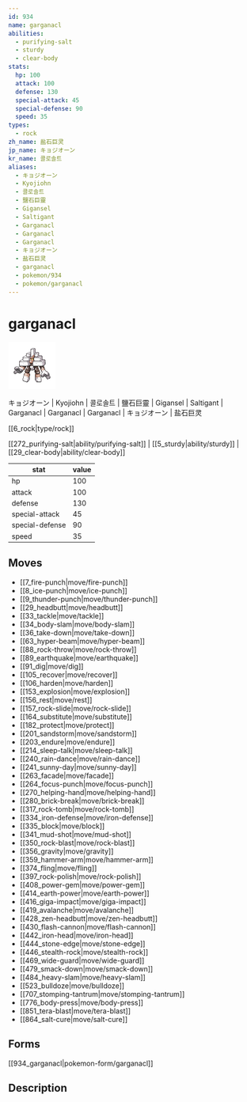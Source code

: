 ```yaml
---
id: 934
name: garganacl
abilities:
  - purifying-salt
  - sturdy
  - clear-body
stats:
  hp: 100
  attack: 100
  defense: 130
  special-attack: 45
  special-defense: 90
  speed: 35
types:
  - rock
zh_name: 盐石巨灵
jp_name: キョジオーン
kr_name: 콜로솔트
aliases:
  - キョジオーン
  - Kyojiohn
  - 콜로솔트
  - 鹽石巨靈
  - Gigansel
  - Saltigant
  - Garganacl
  - Garganacl
  - Garganacl
  - キョジオーン
  - 盐石巨灵
  - garganacl
  - pokemon/934
  - pokemon/garganacl
---
```

# garganacl

![](https://raw.githubusercontent.com/PokeAPI/sprites/master/sprites/pokemon/934.png)

キョジオーン | Kyojiohn | 콜로솔트 | 鹽石巨靈 | Gigansel | Saltigant | Garganacl | Garganacl | Garganacl | キョジオーン | 盐石巨灵

[[6_rock|type/rock]]

[[272_purifying-salt|ability/purifying-salt]] | [[5_sturdy|ability/sturdy]] | [[29_clear-body|ability/clear-body]]

|stat|value|
|---|---|
|hp|100|
|attack|100|
|defense|130|
|special-attack|45|
|special-defense|90|
|speed|35|


## Moves

- [[7_fire-punch|move/fire-punch]]
- [[8_ice-punch|move/ice-punch]]
- [[9_thunder-punch|move/thunder-punch]]
- [[29_headbutt|move/headbutt]]
- [[33_tackle|move/tackle]]
- [[34_body-slam|move/body-slam]]
- [[36_take-down|move/take-down]]
- [[63_hyper-beam|move/hyper-beam]]
- [[88_rock-throw|move/rock-throw]]
- [[89_earthquake|move/earthquake]]
- [[91_dig|move/dig]]
- [[105_recover|move/recover]]
- [[106_harden|move/harden]]
- [[153_explosion|move/explosion]]
- [[156_rest|move/rest]]
- [[157_rock-slide|move/rock-slide]]
- [[164_substitute|move/substitute]]
- [[182_protect|move/protect]]
- [[201_sandstorm|move/sandstorm]]
- [[203_endure|move/endure]]
- [[214_sleep-talk|move/sleep-talk]]
- [[240_rain-dance|move/rain-dance]]
- [[241_sunny-day|move/sunny-day]]
- [[263_facade|move/facade]]
- [[264_focus-punch|move/focus-punch]]
- [[270_helping-hand|move/helping-hand]]
- [[280_brick-break|move/brick-break]]
- [[317_rock-tomb|move/rock-tomb]]
- [[334_iron-defense|move/iron-defense]]
- [[335_block|move/block]]
- [[341_mud-shot|move/mud-shot]]
- [[350_rock-blast|move/rock-blast]]
- [[356_gravity|move/gravity]]
- [[359_hammer-arm|move/hammer-arm]]
- [[374_fling|move/fling]]
- [[397_rock-polish|move/rock-polish]]
- [[408_power-gem|move/power-gem]]
- [[414_earth-power|move/earth-power]]
- [[416_giga-impact|move/giga-impact]]
- [[419_avalanche|move/avalanche]]
- [[428_zen-headbutt|move/zen-headbutt]]
- [[430_flash-cannon|move/flash-cannon]]
- [[442_iron-head|move/iron-head]]
- [[444_stone-edge|move/stone-edge]]
- [[446_stealth-rock|move/stealth-rock]]
- [[469_wide-guard|move/wide-guard]]
- [[479_smack-down|move/smack-down]]
- [[484_heavy-slam|move/heavy-slam]]
- [[523_bulldoze|move/bulldoze]]
- [[707_stomping-tantrum|move/stomping-tantrum]]
- [[776_body-press|move/body-press]]
- [[851_tera-blast|move/tera-blast]]
- [[864_salt-cure|move/salt-cure]]

## Forms



[[934_garganacl|pokemon-form/garganacl]]

## Description



